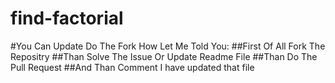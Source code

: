 # find-factorial

#You Can Update Do The Fork How Let Me Told You:
##First Of All Fork The Repositry
##Than Solve The Issue Or Update Readme File 
##Than Do The Pull Request 
##And Than Comment I have updated that file
